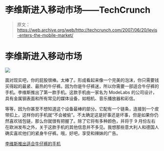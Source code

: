 # 李维斯进入移动市场——TechCrunch

> 原文：<https://web.archive.org/web/http://techcrunch.com/2007/06/20/levis-enters-the-mobile-market/>

# 李维斯进入移动市场

![](img/ba0f653963eaac760fc37a9021faaee2.png)

面对现实吧，你的屁股很棒。太棒了。形成看起来像一个完美的泡沫，你只需要钱买得起的最紧、最热的牛仔裤。因为你是牛仔裤迷，所以你需要一部适合牛仔裤的手机。李维斯推出了第一款手机。这款手机由一家名为 ModeLabs 的公司设计，具有金属钢表面和所有常见的媒体设备，如相机、音乐播放器和彩信。

等等，因为你甚至不想知道这个设备最棒的部分。它配有一个链条，连接到一个皮带扣上，这样你的手机就“不会被偷”。不太确定这是好事还是坏事，但是如果你仍然喜欢钱包链，那么你就很有把握了。除了它将有多种颜色，并将于 9 月份左右在欧洲发布之外，关于这款手机的其他信息并不多见。我想那些意大利人和德国人确实喜欢他们的紧身牛仔裤。哦，好吧，享受和辣妹的广告。

[李维斯推出适合牛仔裤的手机](https://web.archive.org/web/20201123192357/http://www.electronista.com/articles/07/06/20/levis.mobile.phone/)
